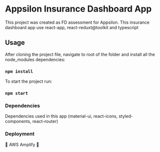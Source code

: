 # Appsilon Insurance Dashboard App 

This project was created as FD assessment for Appsilon. This insurance dashboard app use react-app, react-reduxt@toolkit and typescript

## Usage

After cloning the project file, navigate to root of the folder and install all the node_modules dependencies:

### `npm install`

To start the project run:

### `npm start`

### Dependencies

Dependencies used in this app (material-ui, react-icons, styled-components, react-router)

### Deployment

🚀 AWS Amplify 💫
